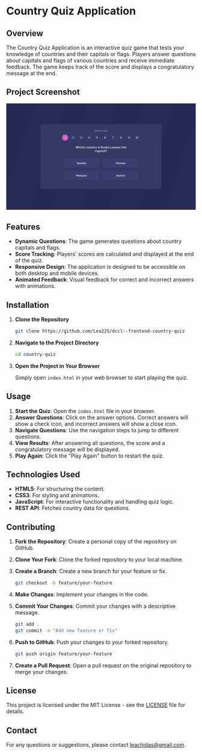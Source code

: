 # Country Quiz Application

## Overview

The Country Quiz Application is an interactive quiz game that tests your knowledge of countries and their capitals or flags. Players answer questions about capitals and flags of various countries and receive immediate feedback. The game keeps track of the score and displays a congratulatory message at the end.

## Project Screenshot

![Screenshot](design/default.jpeg)

## Features

- **Dynamic Questions**: The game generates questions about country capitals and flags.
- **Score Tracking**: Players' scores are calculated and displayed at the end of the quiz.
- **Responsive Design**: The application is designed to be accessible on both desktop and mobile devices.
- **Animated Feedback**: Visual feedback for correct and incorrect answers with animations.

## Installation

1. **Clone the Repository**

   ```bash
   git clone https://github.com/Lea225/dccl--frontend-country-quiz
   ```

2. **Navigate to the Project Directory**

   ```bash
   cd country-quiz
   ```

3. **Open the Project in Your Browser**

   Simply open `index.html` in your web browser to start playing the quiz.

## Usage

1. **Start the Quiz**: Open the `index.html` file in your browser.
2. **Answer Questions**: Click on the answer options. Correct answers will show a check icon, and incorrect answers will show a close icon.
3. **Navigate Questions**: Use the navigation steps to jump to different questions.
4. **View Results**: After answering all questions, the score and a congratulatory message will be displayed.
5. **Play Again**: Click the "Play Again" button to restart the quiz.

## Technologies Used

- **HTML5**: For structuring the content.
- **CSS3**: For styling and animations.
- **JavaScript**: For interactive functionality and handling quiz logic.
- **REST API**: Fetches country data for questions.

## Contributing

1. **Fork the Repository**: Create a personal copy of the repository on GitHub.
2. **Clone Your Fork**: Clone the forked repository to your local machine.
3. **Create a Branch**: Create a new branch for your feature or fix.
   
   ```bash
   git checkout -b feature/your-feature
   ```

4. **Make Changes**: Implement your changes in the code.
5. **Commit Your Changes**: Commit your changes with a descriptive message.

   ```bash
   git add .
   git commit -m "Add new feature or fix"
   ```

6. **Push to GitHub**: Push your changes to your forked repository.

   ```bash
   git push origin feature/your-feature
   ```

7. **Create a Pull Request**: Open a pull request on the original repository to merge your changes.

## License

This project is licensed under the MIT License - see the [LICENSE](LICENSE) file for details.

## Contact

For any questions or suggestions, please contact [leachidas@gmail.com](mailto:leachidas@gmail.com).